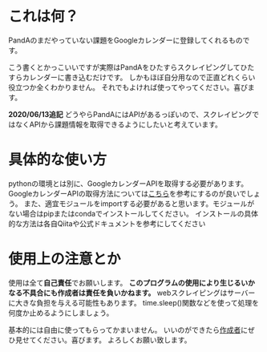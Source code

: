 <h1>これは何？</h1>

PandAのまだやっていない課題をGoogleカレンダーに登録してくれるものです。</p>
こう書くとかっこいいですが実際はPandAをひたすらスクレイピングしてひたすらカレンダーに書き込むだけです。
しかもほぼ自分用なので正直どれくらい役立つか全くわかりません。
それでもよければ使ってやってください。喜びます。
</p>
<strong>2020/06/13追記</strong>
どうやらPandAにはAPIがあるっぽいので、スクレイピングではなくAPIから課題情報を取得できるようにしたいと考えています。

<h1>具体的な使い方</h1>
pythonの環境とは別に、GoogleカレンダーAPIを取得する必要があります。
GoogleカレンダーAPIの取得方法については<a href = "https://qiita.com/hajime_migi/items/d7d0a310995a99297e80">こちら</a>を参考にするのが良いでしょう。
また、適宜モジュールをimportする必要があると思います。モジュールがない場合はpipまたはcondaでインストールしてください。
インストールの具体的な方法は各自Qiitaや公式ドキュメントを参考にしてください

<h1>使用上の注意とか</h1>
使用は全て<strong>自己責任</strong>でお願いします。
<strong>このプログラムの使用により生じるいかなる不具合にも作成者は責任を負いかねます。</strong>
webスクレイピングはサーバーに大きな負担を与える可能性もあります。
time.sleep()関数などを使って処理を何度か止めるようにしましょう。
</p>
基本的には自由に使ってもらってかまいません。
いいのができたら<a href="https://twitter.com/shima_shima_ss">作成者</a>にぜひ見せてください。喜びます。
よろしくお願い致します。

